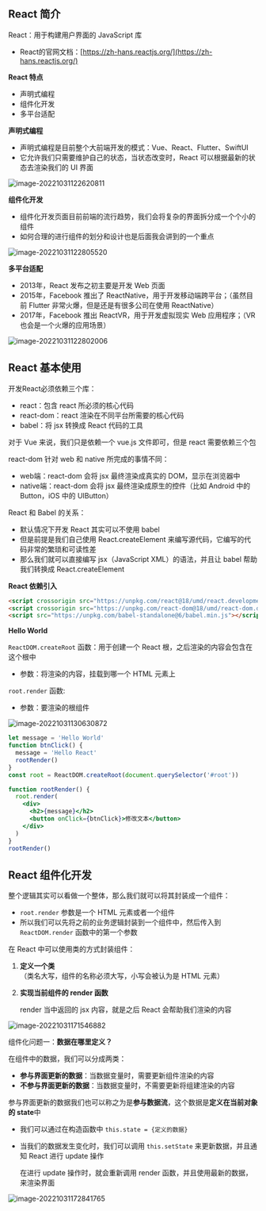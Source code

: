 ## React 简介

React：用于构建用户界面的 JavaScript 库

- React的官网文档：[https://zh-hans.reactjs.org/](https://zh-hans.reactjs.org/)

**React 特点**

- 声明式编程 
- 组件化开发
- 多平台适配

**声明式编程**

- 声明式编程是目前整个大前端开发的模式：Vue、React、Flutter、SwiftUI
- 它允许我们只需要维护自己的状态，当状态改变时，React 可以根据最新的状态去渲染我们的 UI 界面

![image-20221031122620811](https://gitee.com/lilyn/pic/raw/master/lagoulearn-img/image-20221031122620811.png)

**组件化开发**

- 组件化开发页面目前前端的流行趋势，我们会将复杂的界面拆分成一个个小的组件
- 如何合理的进行组件的划分和设计也是后面我会讲到的一个重点

![image-20221031122805520](https://gitee.com/lilyn/pic/raw/master/lagoulearn-img/image-20221031122805520.png)

**多平台适配**

- 2013年，React 发布之初主要是开发 Web 页面
- 2015年，Facebook 推出了 ReactNative，用于开发移动端跨平台；（虽然目前 Flutter 非常火爆，但是还是有很多公司在使用 ReactNative）
- 2017年，Facebook 推出 ReactVR，用于开发虚拟现实 Web 应用程序；（VR 也会是一个火爆的应用场景）

![image-20221031122802006](https://gitee.com/lilyn/pic/raw/master/lagoulearn-img/image-20221031122802006.png)

## React 基本使用

开发React必须依赖三个库：

- react：包含 react 所必须的核心代码
- react-dom：react 渲染在不同平台所需要的核心代码
- babel：将 jsx 转换成 React 代码的工具

对于 Vue 来说，我们只是依赖一个 vue.js 文件即可，但是 react 需要依赖三个包

react-dom 针对 web 和 native 所完成的事情不同：

- web端：react-dom 会将 jsx 最终渲染成真实的 DOM，显示在浏览器中
- native端：react-dom 会将 jsx 最终渲染成原生的控件（比如 Android 中的 Button，iOS 中的 UIButton）

React 和 Babel 的关系：

- 默认情况下开发 React 其实可以不使用 babel
- 但是前提是我们自己使用 React.createElement 来编写源代码，它编写的代码非常的繁琐和可读性差
- 那么我们就可以直接编写 jsx（JavaScript XML）的语法，并且让 babel 帮助我们转换成 React.createElement

**React 依赖引入**

```html
<script crossorigin src="https://unpkg.com/react@18/umd/react.development.js"></script>
<script crossorigin src="https://unpkg.com/react-dom@18/umd/react-dom.development.js"></script> 
<script src="https://unpkg.com/babel-standalone@6/babel.min.js"></script>
```

**Hello World**

`ReactDOM.createRoot` 函数：用于创建一个 React 根，之后渲染的内容会包含在这个根中

- 参数：将渲染的内容，挂载到哪一个 HTML 元素上

`root.render` 函数:

- 参数：要渲染的根组件

![image-20221031130630872](https://gitee.com/lilyn/pic/raw/master/lagoulearn-img/image-20221031130630872.png)

```jsx
let message = 'Hello World'
function btnClick() {
  message = 'Hello React'
  rootRender()
}
const root = ReactDOM.createRoot(document.querySelector('#root'))

function rootRender() {
  root.render(
    <div>
      <h2>{message}</h2>
      <button onClick={btnClick}>修改文本</button>
    </div>
  )
}
rootRender()
```

## React 组件化开发

整个逻辑其实可以看做一个整体，那么我们就可以将其封装成一个组件：

-  `root.render` 参数是一个 HTML 元素或者一个组件
- 所以我们可以先将之前的业务逻辑封装到一个组件中，然后传入到 `ReactDOM.render` 函数中的第一个参数

在 React 中可以使用类的方式封装组件：

1. **定义一个类**（类名大写，组件的名称必须大写，小写会被认为是 HTML 元素）

2. **实现当前组件的 render 函数**

   render 当中返回的 jsx 内容，就是之后 React 会帮助我们渲染的内容

![image-20221031171546882](https://gitee.com/lilyn/pic/raw/master/lagoulearn-img/image-20221031171546882.png)

组件化问题一：**数据在哪里定义？**

在组件中的数据，我们可以分成两类：

- **参与界面更新的数据**：当数据变量时，需要更新组件渲染的内容
- **不参与界面更新的数据**：当数据变量时，不需要更新将组建渲染的内容

参与界面更新的数据我们也可以称之为是**参与数据流**，这个数据是**定义在当前对象的 state**中

- 我们可以通过在构造函数中 `this.state = {定义的数据}`

- 当我们的数据发生变化时，我们可以调用 `this.setState` 来更新数据，并且通知 React 进行 update 操作

  在进行 update 操作时，就会重新调用 render 函数，并且使用最新的数据，来渲染界面

![image-20221031172841765](https://gitee.com/lilyn/pic/raw/master/lagoulearn-img/image-20221031172841765.png)